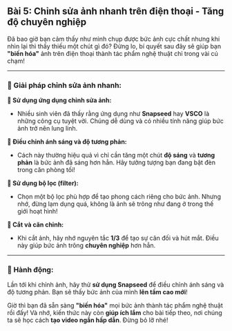 ## Bài 5: Chỉnh sửa ảnh nhanh trên điện thoại - Tăng độ chuyên nghiệp

Đã bao giờ bạn cảm thấy như mình chụp được bức ảnh cực chất nhưng khi nhìn lại thì thấy thiếu một chút gì đó? Đừng lo, bí quyết sau đây sẽ giúp bạn **"biến hóa"** ảnh trên điện thoại thành tác phẩm nghệ thuật chỉ trong vài cú chạm!

---

### 📌 Giải pháp chỉnh sửa ảnh nhanh:

**🔹 Sử dụng ứng dụng chỉnh sửa ảnh:**
- Nhiều sinh viên đã thấy rằng ứng dụng như **Snapseed** hay **VSCO** là những công cụ tuyệt vời. Chúng dễ dùng và có nhiều tính năng giúp bức ảnh trở nên lung linh.

**🔹 Điều chỉnh ánh sáng và độ tương phản:**
- Cách này thường hiệu quả vì chỉ cần tăng một chút **độ sáng** và **tương phản** là bức ảnh đã sáng hơn hẳn. Hãy tưởng tượng bạn đang bật đèn trong căn phòng tối!

**🔹 Sử dụng bộ lọc (filter):**
- Chọn một bộ lọc phù hợp để tạo phong cách riêng cho bức ảnh. Nhưng nhớ, đừng lạm dụng quá, không là ảnh sẽ trông như đang ở trong thế giới hoạt hình!

**🔹 Cắt và căn chỉnh:**
- Khi cắt ảnh, hãy nhớ nguyên tắc **1/3** để tạo sự cân đối và hút mắt. Điều này giúp bức ảnh trông **chuyên nghiệp** hơn hẳn.

---

### 🚀 Hành động:

Lần tới khi chỉnh ảnh, hãy thử **sử dụng Snapseed** để điều chỉnh ánh sáng và độ tương phản. Bạn sẽ thấy bức ảnh của mình **lên tầm cao mới**!

Giờ thì bạn đã sẵn sàng **"biến hóa"** mọi bức ảnh thành tác phẩm nghệ thuật rồi đấy! Và nhớ, kiến thức này còn **giúp ích lắm** cho bài tiếp theo, nơi chúng ta sẽ học cách **tạo video ngắn hấp dẫn**. Đừng bỏ lỡ nhé!